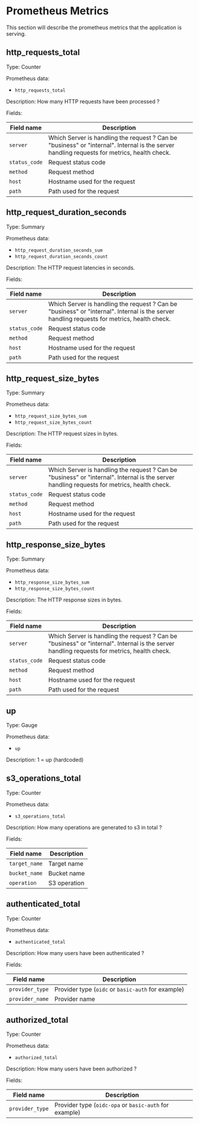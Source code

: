 # Prometheus Metrics

This section will describe the prometheus metrics that the application is serving.

## http_requests_total

Type: Counter

Prometheus data:

- `http_requests_total`

Description: How many HTTP requests have been processed ?

Fields:

| Field name    | Description                                                                                                                                 |
| ------------- | ------------------------------------------------------------------------------------------------------------------------------------------- |
| `server`      | Which Server is handling the request ? Can be "business" or "internal". Internal is the server handling requests for metrics, health check. |
| `status_code` | Request status code                                                                                                                         |
| `method`      | Request method                                                                                                                              |
| `host`        | Hostname used for the request                                                                                                               |
| `path`        | Path used for the request                                                                                                                   |

## http_request_duration_seconds

Type: Summary

Prometheus data:

- `http_request_duration_seconds_sum`
- `http_request_duration_seconds_count`

Description: The HTTP request latencies in seconds.

Fields:

| Field name    | Description                                                                                                                                 |
| ------------- | ------------------------------------------------------------------------------------------------------------------------------------------- |
| `server`      | Which Server is handling the request ? Can be "business" or "internal". Internal is the server handling requests for metrics, health check. |
| `status_code` | Request status code                                                                                                                         |
| `method`      | Request method                                                                                                                              |
| `host`        | Hostname used for the request                                                                                                               |
| `path`        | Path used for the request                                                                                                                   |

## http_request_size_bytes

Type: Summary

Prometheus data:

- `http_request_size_bytes_sum`
- `http_request_size_bytes_count`

Description: The HTTP request sizes in bytes.

Fields:

| Field name    | Description                                                                                                                                 |
| ------------- | ------------------------------------------------------------------------------------------------------------------------------------------- |
| `server`      | Which Server is handling the request ? Can be "business" or "internal". Internal is the server handling requests for metrics, health check. |
| `status_code` | Request status code                                                                                                                         |
| `method`      | Request method                                                                                                                              |
| `host`        | Hostname used for the request                                                                                                               |
| `path`        | Path used for the request                                                                                                                   |

## http_response_size_bytes

Type: Summary

Prometheus data:

- `http_response_size_bytes_sum`
- `http_response_size_bytes_count`

Description: The HTTP response sizes in bytes.

Fields:

| Field name    | Description                                                                                                                                 |
| ------------- | ------------------------------------------------------------------------------------------------------------------------------------------- |
| `server`      | Which Server is handling the request ? Can be "business" or "internal". Internal is the server handling requests for metrics, health check. |
| `status_code` | Request status code                                                                                                                         |
| `method`      | Request method                                                                                                                              |
| `host`        | Hostname used for the request                                                                                                               |
| `path`        | Path used for the request                                                                                                                   |

## up

Type: Gauge

Prometheus data:

- `up`

Description: 1 = up (hardcoded)

## s3_operations_total

Type: Counter

Prometheus data:
- `s3_operations_total`

Description: How many operations are generated to s3 in total ?

Fields:

| Field name    | Description  |
| ------------- | ------------ |
| `target_name` | Target name  |
| `bucket_name` | Bucket name  |
| `operation`   | S3 operation |

## authenticated_total

Type: Counter

Prometheus data:

- `authenticated_total`

Description: How many users have been authenticated ?

Fields:

| Field name      | Description                                        |
| --------------- | -------------------------------------------------- |
| `provider_type` | Provider type (`oidc` or `basic-auth` for example) |
| `provider_name` | Provider name                                      |

## authorized_total

Type: Counter

Prometheus data:

- `authorized_total`

Description: How many users have been authorized ?

Fields:

| Field name      | Description                                            |
| --------------- | ------------------------------------------------------ |
| `provider_type` | Provider type (`oidc-opa` or `basic-auth` for example) |



